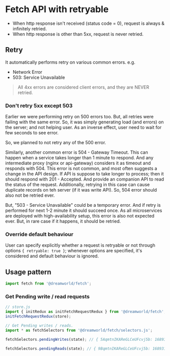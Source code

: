 # Fetch API with retryable

- When http response isn't received (status code = 0), request is always & infinitely retried.
- When http response is other than 5xx, request is never retried.

## Retry

It automatically performs retry on various common errors. e.g.
- Network Error
- 503: Service Unavailable

> All 4xx errors are considered client errors, and they are NEVER retried.

### Don't retry 5xx except 503
Earlier we were performing retry on 500 errors too. But, all retries were failing with the same error. So, it was simply generating load (and errors) on the server; and not helping user. As an inverse effect, user need to wait for few seconds to see error.

So, we planned to not retry any of the 500 error.

Similarly, another common error is 504 - Gateway Timeout. This can happen when a service takes longer than 1 minute to respond. And any intermediate proxy (nginx or api-gateway) considers it as timeout and responds with 504. This error is not common, and most often suggests a change in the API design. If API is suppose to take longer to process; then it should respond with 201 - Accepted. And provide an companion API to read the status of the request. Additionally, retrying in this case can cause duplicate records on teh server (if it was write API). So, 504 error should also not be retried ever.

But, "503 - Service Unavailable" could be a temporary error. And if retry is performed for next 1-2 minute it should succeed once. 
As all microservices are deployed with high-availability setup, this error is also not expected ever. But, in rare case if it happens, it should be retried.

### Override default behaviour
User can specify explicitly whether a request is retryable or not through options `{ retryable: true }`; whenever options are specified, it's considered and default behaviour is ignored.

## Usage pattern

```javascript
import fetch from '@dreamworld/fetch';
```

### Get Pending write / read requests

```js
// store.js
import { initRedux as initFetchRequestRedux } from '@dreamworld/fetch';
initFetchRequestRedux(store);

// Get Pending writes / reads.
import * as fetchSelectors from '@dreamworld/fetch/selectors.js';

fetchSelectors.pendingWrites(state); // { 5AqmtnIKAReGLCeUFcvj5b: 1689319833142, ... }

fetchSelectors.pendingReads(state); // { 9BqmtnIKAReGLCeUFcvj5b: 1689319833142, ... }
```
